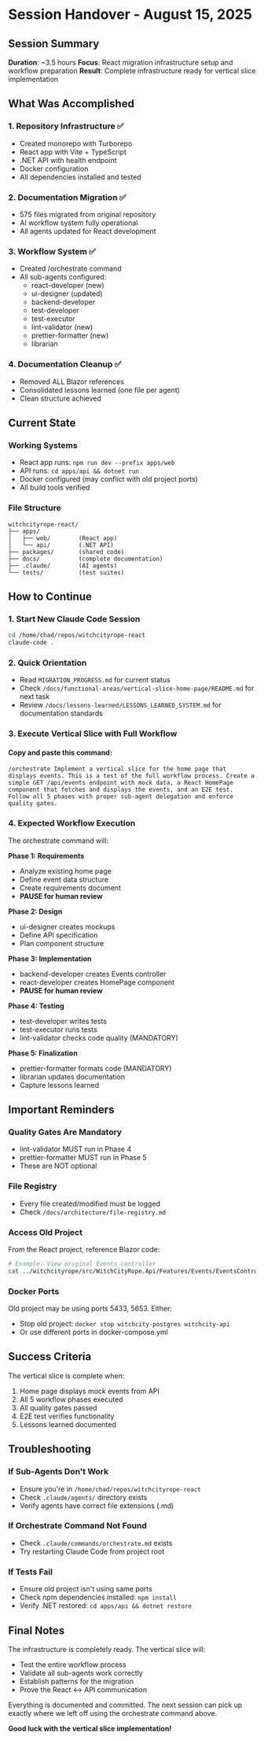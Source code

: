 # Session Handover - August 15, 2025

## Session Summary
**Duration**: ~3.5 hours
**Focus**: React migration infrastructure setup and workflow preparation
**Result**: Complete infrastructure ready for vertical slice implementation

## What Was Accomplished

### 1. Repository Infrastructure ✅
- Created monorepo with Turborepo
- React app with Vite + TypeScript
- .NET API with health endpoint
- Docker configuration
- All dependencies installed and tested

### 2. Documentation Migration ✅
- 575 files migrated from original repository
- AI workflow system fully operational
- All agents updated for React development

### 3. Workflow System ✅
- Created /orchestrate command
- All sub-agents configured:
  - react-developer (new)
  - ui-designer (updated)
  - backend-developer
  - test-developer
  - test-executor
  - lint-validator (new)
  - prettier-formatter (new)
  - librarian

### 4. Documentation Cleanup ✅
- Removed ALL Blazor references
- Consolidated lessons learned (one file per agent)
- Clean structure achieved

## Current State

### Working Systems
- React app runs: `npm run dev --prefix apps/web`
- API runs: `cd apps/api && dotnet run`
- Docker configured (may conflict with old project ports)
- All build tools verified

### File Structure
```
witchcityrope-react/
├── apps/
│   ├── web/        (React app)
│   └── api/        (.NET API)
├── packages/       (shared code)
├── docs/           (complete documentation)
├── .claude/        (AI agents)
└── tests/          (test suites)
```

## How to Continue

### 1. Start New Claude Code Session
```bash
cd /home/chad/repos/witchcityrope-react
claude-code .
```

### 2. Quick Orientation
- Read `MIGRATION_PROGRESS.md` for current status
- Check `/docs/functional-areas/vertical-slice-home-page/README.md` for next task
- Review `/docs/lessons-learned/LESSONS_LEARNED_SYSTEM.md` for documentation standards

### 3. Execute Vertical Slice with Full Workflow

#### Copy and paste this command:
```
/orchestrate Implement a vertical slice for the home page that displays events. This is a test of the full workflow process. Create a simple GET /api/events endpoint with mock data, a React HomePage component that fetches and displays the events, and an E2E test. Follow all 5 phases with proper sub-agent delegation and enforce quality gates.
```

### 4. Expected Workflow Execution

The orchestrate command will:

**Phase 1: Requirements**
- Analyze existing home page
- Define event data structure
- Create requirements document
- **PAUSE for human review**

**Phase 2: Design**
- ui-designer creates mockups
- Define API specification
- Plan component structure

**Phase 3: Implementation**
- backend-developer creates Events controller
- react-developer creates HomePage component
- **PAUSE for human review**

**Phase 4: Testing**
- test-developer writes tests
- test-executor runs tests
- lint-validator checks code quality (MANDATORY)

**Phase 5: Finalization**
- prettier-formatter formats code (MANDATORY)
- librarian updates documentation
- Capture lessons learned

## Important Reminders

### Quality Gates Are Mandatory
- lint-validator MUST run in Phase 4
- prettier-formatter MUST run in Phase 5
- These are NOT optional

### File Registry
- Every file created/modified must be logged
- Check `/docs/architecture/file-registry.md`

### Access Old Project
From the React project, reference Blazor code:
```bash
# Example: View original Events controller
cat ../witchcityrope/src/WitchCityRope.Api/Features/Events/EventsController.cs
```

### Docker Ports
Old project may be using ports 5433, 5653. Either:
- Stop old project: `docker stop witchcity-postgres witchcity-api`
- Or use different ports in docker-compose.yml

## Success Criteria

The vertical slice is complete when:
1. Home page displays mock events from API
2. All 5 workflow phases executed
3. All quality gates passed
4. E2E test verifies functionality
5. Lessons learned documented

## Troubleshooting

### If Sub-Agents Don't Work
- Ensure you're in `/home/chad/repos/witchcityrope-react`
- Check `.claude/agents/` directory exists
- Verify agents have correct file extensions (.md)

### If Orchestrate Command Not Found
- Check `.claude/commands/orchestrate.md` exists
- Try restarting Claude Code from project root

### If Tests Fail
- Ensure old project isn't using same ports
- Check npm dependencies installed: `npm install`
- Verify .NET restored: `cd apps/api && dotnet restore`

## Final Notes

The infrastructure is completely ready. The vertical slice will:
- Test the entire workflow process
- Validate all sub-agents work correctly
- Establish patterns for the migration
- Prove the React ↔ API communication

Everything is documented and committed. The next session can pick up exactly where we left off using the orchestrate command above.

**Good luck with the vertical slice implementation!**